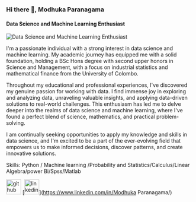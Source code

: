 ### Hi there 👋, Modhuka Paranagama
#### Data Science and Machine Learning Enthusiast
![Data Science and Machine Learning Enthusiast](https://miro.medium.com/max/875/1*RmyTDFTZkk-SLWEfqLBEFw.jpeg)

I'm a passionate individual with a strong interest in data science and machine learning. My academic journey has equipped me with a solid foundation, holding a BSc Hons degree with second upper honors in Science and Management, with a focus on industrial statistics and mathematical finance from the University of Colombo.

Throughout my educational and professional experiences, I've discovered my genuine passion for working with data. I find immense joy in exploring and analyzing data, unraveling valuable insights, and applying data-driven solutions to real-world challenges. This enthusiasm has led me to delve deeper into the realms of data science and machine learning, where I've found a perfect blend of science, mathematics, and practical problem-solving.

I am continually seeking opportunities to apply my knowledge and skills in data science, and I'm excited to be a part of the ever-evolving field that empowers us to make informed decisions, discover patterns, and create innovative solutions.

Skills: Python / Machine learning /Probability and Statistics/Calculus/Linear Algebra/power Bi/Spss/Matlab



[<img src='https://cdn.jsdelivr.net/npm/simple-icons@3.0.1/icons/github.svg' alt='github' height='40'>](https://github.com/tillyshan)  [<img src='https://cdn.jsdelivr.net/npm/simple-icons@3.0.1/icons/linkedin.svg' alt='linkedin' height='40'>](https://www.linkedin.com/in/Modhuka Paranagama/)  

